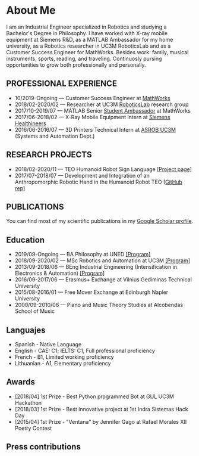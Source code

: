 # About Me

I am an Industrial Engineer specialized in Robotics and studying a Bachelor's Degree in Philosophy. I have worked with X-ray mobile equipment at Siemens R&D, as a MATLAB Ambassador for my home university, as a Robotics researcher in UC3M RoboticsLab and as a Customer Success Engineer for MathWorks. Besides work: family, musical instruments, sports, reading, and traveling. Continuosly pursing opportunities to grow both professionally and personally.


## PROFESSIONAL EXPERIENCE

* 10/2019-Ongoing — Customer Success Engineer at [MathWorks](https://es.mathworks.com/) <br>
* 2018/02-2020/02 — Researcher at UC3M [RoboticsLab](http://roboticslab.uc3m.es/roboticslab/) research group <br>
* 2017/10-2019/07 — MATLAB Senior [Student Ambassador](https://es.mathworks.com/academia/students/student-ambassadors.html) at MathWorks <br>
* 2017/06-2018/02 — X-Ray Mobile Equipment Intern at [Siemens Healthineers](https://www.siemens-healthineers.com/es) <br>
* 2016/06-2016/07 — 3D Printers Technical Intern at [ASROB UC3M](https://asrob.uc3m.es/) (Systems and Automation Dept.) 

## RESEARCH PROJECTS

* 2018/02-2020/11 — TEO Humanoid Robot Sign Language [[Project page]](http://roboticslab.uc3m.es/roboticslab/robottypeandapp/robot-sign-language) <br>
* 2017/07-2018/07 — Development and Integration of an Anthropomorphic Robotic Hand in the Humanoid Robot TEO [[GitHub rep]](https://github.com/roboticslab-uc3m/Dextra)

## PUBLICATIONS

You can find most of my scientific publications in my [Google Scholar profile](https://scholar.google.es/citations?user=8wrwg4sAAAAJ&hl=es&authuser=1).


## Education

* 2019/09-Ongoing — BA Philosophy at UNED [[Program]](http://portal.uned.es/portal/page?_pageid=93,71398199&_dad=portal&_schema=PORTAL&idTitulacion=7001) <br>
* 2018/09-2020/02 — MSc Robotics and Automation at UC3M [[Program]](https://www.uc3m.es/master/robotics#curriculum) <br>
* 2013/09-2018/06 — BEng Industrial Engineering (Intensification in Electronics & Automation) [[Program]](https://www.uc3m.es/bachelor-degree/industrial-technologies#program_previousprogram) <br>
* 2016/09-2017/06 — Erasmus+ Exchange at Vilnius Gediminas Technical University <br>
* 2015/08-2016/01 — Free Mover Exchange at Edinburgh Napier University <br>
* 2000/09-2010/06 — Piano and Music Theory Studies at Alcobendas School of Music

## Languajes
* Spanish - Native Language
* English - CAE: C1; IELTS: C1, Full professional proficiency
* French - B1, Limited working proficiency
* Lithuanian - A1, Elementary proficiency

## Awards
* [2018/04] 1st Prize - Best Python programmed Bot at GUL UC3M Hackathon
* [2018/03] 1st Prize - Best innovative project at 1st Indra Sistemas Hack Day
* [2015/04] 1st Prize - "Ventana" by Jennifer Gago at Rafael Morales XII Poetry Contest

## Press contributions

